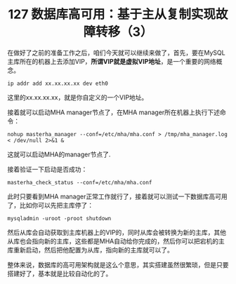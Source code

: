 <h1 align="center">127 数据库高可用：基于主从复制实现故障转移（3）</h1>



在做好了之前的准备工作之后，咱们今天就可以继续来做了，首先，要在MySQL主库所在的机器上去添加VIP，**所谓VIP就是虚拟VIP地址**，是一个重要的网络概念。

```
ip addr add xx.xx.xx.xx dev eth0
```

这里的xx.xx.xx.xx，就是你自定义的一个VIP地址。

接着就可以启动MHA manager节点了，在MHA manager所在机器上执行下述命令：

```
nohup masterha_manager --conf=/etc/mha/mha.conf > /tmp/mha_manager.log < /dev/null 2>&1 &
```

这就可以启动MHA的manager节点了.

接着验证一下启动是否成功：

```
masterha_check_status --conf=/etc/mha/mha.conf
```

此时只要看到MHA manager正常工作就行了，接着就可以测试一下数据库高可用了，比如你可以先把主库停了：

```
mysqladmin -uroot -proot shutdown
```

然后从库会自动获取到主库机器上的VIP的，同时从库会被转换为新的主库，其他从库也会指向新的主库，这些都是MHA自动给你完成的，然后你可以把宕机的主库重新启动，然后把他配置为从库，指向新的主库就可以了。

整体来说，数据库的高可用架构就是这么个意思，其实搭建虽然很繁琐，但是只要搭建好了，基本就是比较自动化的了。
